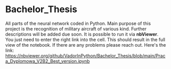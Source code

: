 # Bachelor_Thesis
All parts of the neural network coded in Python. Main purpose of this project is the recognition of military aircraft of various kind. Further descriptions will be added due soon.
It is possible to run it via <b>nbViewer</b>. You just need to enter the right link into the cell. This should result in the full view of the notebook. If there are any problems please reach out.
Here's the link: https://nbviewer.org/github/VadorInPython/Bachelor_Thesis/blob/main/Praca_Dyplomowa_V2B2_Best_version.ipynb
